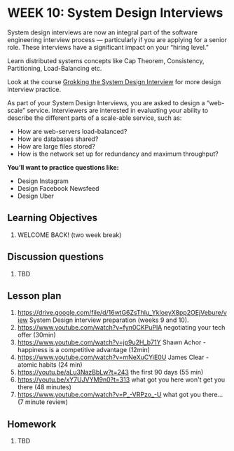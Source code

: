 # WEEK 10: System Design Interviews

System design interviews are now an integral part of the software engineering interview process — particularly if you are applying for a senior role. These interviews have a significant impact on your “hiring level.”

Learn distributed systems concepts like Cap Theorem, Consistency, Partitioning, Load-Balancing etc.

Look at the course [Grokking the System Design Interview](https://www.educative.io/collection/5668639101419520/5649050225344512) for more design interview practice.

As part of your System Design Interviews, you are asked to design a “web-scale” service. Interviewers are interested in evaluating your ability to describe the different parts of a scale-able service, such as:

* How are web-servers load-balanced?
* How are databases shared?
* How are large files stored?
* How is the network set up for redundancy and maximum throughput?

**You’ll want to practice questions like:**

* Design Instagram
* Design Facebook Newsfeed
* Design Uber

## Learning Objectives

1. WELCOME BACK! (two week break)

## Discussion questions

1. TBD

## Lesson plan

1. <https://drive.google.com/file/d/16wtG6ZsThlu_YkloeyX8pp2OEjVebure/view> System Design interview preparation (weeks 9 and 10).
3. <https://www.youtube.com/watch?v=fyn0CKPuPlA> negotiating your tech offer (30min)
4. <https://www.youtube.com/watch?v=jp9u2H_b71Y> Shawn Achor - happiness is a competitive advantage (12min)
5. <https://www.youtube.com/watch?v=mNeXuCYiE0U> James Clear - atomic habits (24 min)
6. <https://youtu.be/aLu3NazBbLw?t=243> the first 90 days (55 min)
7. <https://youtu.be/xY7UJVYM9n0?t=313> what got you here won't get you there (48 minutes)
8. <https://www.youtube.com/watch?v=P_-VRPzo_-U> what got you there... (7 minute review)


## Homework

1. TBD
